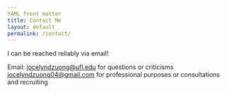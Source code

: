 ```yaml
---
YAML front matter
title: Contact Me
layout: default
permalink: /contact/
---
```


I can be reached reliably via email!

Email: [jocelyndzuong@ufl.edu](mailto:jocelyndzuong@ufl.edu) for questions or criticisms
       [jocelyndzuong04@gmail.com](mailto:jocelyndzuong04@gmail.com) for professional purposes or consultations and recruiting



